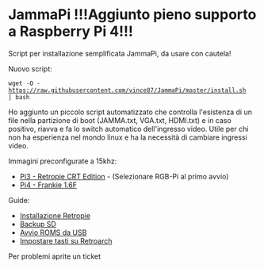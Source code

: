 # JammaPi !!!Aggiunto pieno supporto a Raspberry Pi 4!!!

Script per installazione semplificata JammaPi, da usare con cautela!

Nuovo script:<p>
<code>wget -O - https://raw.githubusercontent.com/vince87/JammaPi/master/install.sh | bash</code>
  

Ho aggiunto un piccolo script automatizzato che controlla l'esistenza di un file nella partizione di boot (JAMMA.txt, VGA.txt, HDMI.txt) e in caso positivo, riavva e fa lo switch automatico dell'ingresso video.
Utile per chi non ha esperienza nel mondo linux e ha la necessità di cambiare ingressi video.
  
  Immagini preconfigurate a 15khz:
  - [Pi3 - Retropie CRT Edition](https://github.com/krahsdevil/Retropie-CRT-Edition) - (Selezionare RGB-Pi al primo avvio)
  - [Pi4 - Frankie 1.6F](https://drive.google.com/file/d/1Hv_JXZ9BBGb_-UnQo6wj3YiphPaTAOmb/view?usp=sharing)
  

  Guide:
  - [Installazione Retropie](https://www.retropie.it/guide/installare-retropie/)
  - [Backup SD](https://www.retropie.it/guide/backup-retropie/)
  - [Avvio ROMS da USB](https://www.retropie.it/guide/avvio-rom-da-usb/)
  - [Impostare tasti su Retroarch](https://www.retropie.it/guide/impostazione-tasti-retroarch/)
  
Per problemi aprite un ticket
